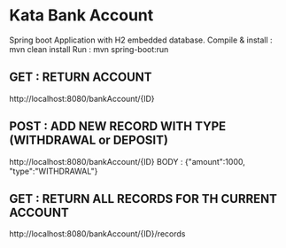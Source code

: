 # Kata Bank Account

Spring boot Application with H2 embedded database.
Compile & install : mvn clean install
Run : mvn spring-boot:run

GET : RETURN ACCOUNT
---------------------------------------------------------------
http://localhost:8080/bankAccount/{ID}

POST : ADD NEW RECORD WITH TYPE (WITHDRAWAL or DEPOSIT)
---------------------------------------------------------------
http://localhost:8080/bankAccount/{ID}
BODY : {"amount":1000, "type":"WITHDRAWAL"}
	
GET : RETURN ALL RECORDS FOR TH CURRENT ACCOUNT
---------------------------------------------------------------
http://localhost:8080/bankAccount/{ID}/records
